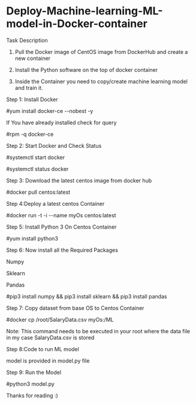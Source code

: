 # Deploy-Machine-learning-ML-model-in-Docker-container



Task Description
1. Pull the Docker image of CentOS image from DockerHub and create a new container

2. Install the Python software on the top of docker container

3. Inside the Container you need to copy/create machine learning model and train it.



Step 1: Install Docker

#yum install docker-ce --nobest -y

If You have already installed check for query

#rpm -q docker-ce



Step 2: Start Docker and Check Status

#systemctl start docker

#systemctl status docker



Step 3: Download the latest centos image from docker hub

#docker pull centos:latest


Step 4:Deploy a latest centos Container

#docker run -t -i --name myOs centos:latest


Step 5: Install Python 3 On Centos Container

#yum install python3


Step 6: Now install all the Required Packages

Numpy

Sklearn

Pandas

#pip3 install numpy && pip3 install sklearn && pip3 install pandas


Step 7: Copy dataset from base OS to Centos Container

#docker cp /root/SalaryData.csv myOs:/ML

Note: This command needs to be executed in your root where the data file in my case SalaryData.csv is stored



Step 8:Code to run ML model

model is provided in model.py file


Step 9: Run the Model

#python3 model.py


Thanks for reading :)

